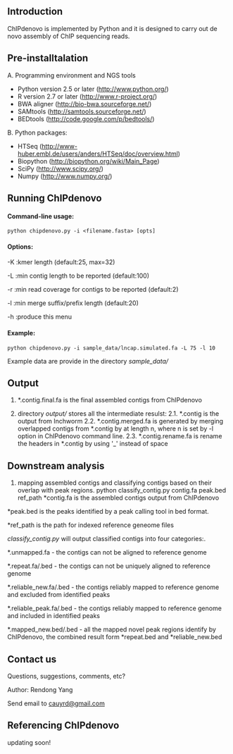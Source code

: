Introduction
------------
ChIPdenovo is implemented by Python and it is designed to carry out de novo assembly of ChIP sequencing reads.

Pre-installtalation
-------------------
A. Programming environment and NGS tools

* Python version 2.5 or later (http://www.python.org/)
* R version 2.7 or later (http://www.r-project.org/)
* BWA aligner (http://bio-bwa.sourceforge.net/)
* SAMtools (http://samtools.sourceforge.net/)
* BEDtools (http://code.google.com/p/bedtools/)

B. Python packages:

* HTSeq (http://www-huber.embl.de/users/anders/HTSeq/doc/overview.html)
* Biopython (http://biopython.org/wiki/Main_Page)
* SciPy (http://www.scipy.org/)
* Numpy (http://www.numpy.org/)

Running ChIPdenovo
------------------
#### Command-line usage:
    python chipdenovo.py -i <filename.fasta> [opts]
#### Options:
 -K <int>    :kmer length (default:25, max=32)

 -L <int>    :min contig length to be reported (default:100)

 -r <int>    :min read coverage for contigs to be reported (default:2)

 -l <int>    :min merge suffix/prefix length (default:20)

 -h          :produce this menu
#### Example:
    python chipdenovo.py -i sample_data/lncap.simulated.fa -L 75 -l 10
Example data are provide in the directory *sample_data/*

Output
------
1. *.contig.final.fa is the final assembled contigs from ChIPdenovo

2.  directory *output/* stores all the intermediate resulst:
  2.1. *.contig is the output from Inchworm
  2.2. *.contig.merged.fa is generated by merging overlapped contigs from *.contig by at length n, where n is set by -l option in ChIPdenovo command line.
  2.3. *.contig.rename.fa is rename the headers in *.contig by using '_' instead of space

Downstream analysis
-------------------
1. mapping assembled contigs and classifying contigs based on their overlap with peak regions. 
    python classify_contig.py contig.fa peak.bed ref_path
*contig.fa is the assembled contigs output from ChIPdenovo

*peak.bed is the peaks identified by a peak calling tool in bed format.

*ref_path is the path for indexed reference geneome files

*classify_contig.py* will output classified contigs into four categories:.

*.unmapped.fa - the contigs can not be aligned to reference genome

*.repeat.fa/.bed - the contigs can not be uniquely aligned to reference genome

*.reliable_new.fa/.bed - the contigs reliably mapped to reference genome and excluded from identified peaks

*.reliable_peak.fa/.bed - the contigs reliably mapped to reference genome and included in identified peaks

*.mapped_new.bed/.bed - all the mapped novel peak regions identify by ChIPdenovo, the combined result form *repeat.bed and *reliable_new.bed

Contact us
----------
Questions, suggestions, comments, etc?

Author: Rendong Yang

Send email to cauyrd@gmail.com

Referencing ChIPdenovo
----------------------
updating soon!
